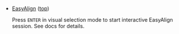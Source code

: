
*   <a name="EasyAlign">[EasyAlign](https://github.com/junegunn/vim-easy-align) ([top](#top))

    Press `ENTER` in visual selection mode to start interactive EasyAlign session. See docs for details.
